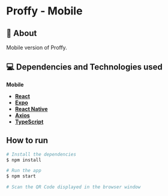 # Proffy - Mobile

## 🔖 About

Mobile version of Proffy.

## 💻 Dependencies and Technologies used

**Mobile**
- __[React](https://reactjs.org/)__ 
- __[Expo](https://expo.io/)__
- __[React Native](https://reactnative.dev/)__ 
- __[Axios](https://github.com/axios/axios)__
- __[TypeScript](https://www.typescriptlang.org/)__ 

## How to run

```bash
# Install the dependencies
$ npm install

# Run the app
$ npm start

# Scan the QR Code displayed in the browser window
```
